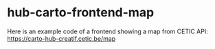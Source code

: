 # hub-carto-frontend-map

Here is an example code of a frontend showing a map from CETIC API:
https://carto-hub-creatif.cetic.be/map

